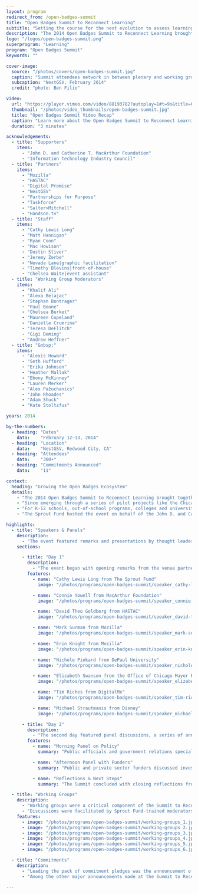 ```yaml
---
layout: program
redirect_from: /open-badges-summit
title: "Open Badges Summit to Reconnect Learning"
subtitle: "Setting the course for the next evolution to assess learning and recognize skills and competencies at a Silicon Valley conference."
description: "The 2014 Open Badges Summit to Reconnect Learning brought together nearly 300 participants from around the world to work together on setting the course for the next evolution of Open Badges, a new approach to assessing learning and recognizing skills and competencies wherever they are learned—in school, on the job, in the community, or online."
logo: "/logos/open-badges-summit.png"
superprogram: "Learning"
program: "Open Badges Summit"
keywords: ""

cover-image:
  source: "/photos/covers/open-badges-summit.jpg"
  caption: "Summit attendees network in between plenary and working group sessions"
  subcaption: "NestGSV, February 2014"
  credit: "photo: Ben Filio"

video:
  url: "https://player.vimeo.com/video/88193782?autoplay=1#t=9s&title=0&byline=0&portrait=0"
  thumbnail: "/photos/video_thumbnails/open-badges-summit.jpg"
  title: "Open Badges Summit Video Recap"
  caption: "Learn more about the Open Badges Summit to Reconnect Learning."
  duration: "3 minutes"

acknowledgements:
  - title: "Supporters"
    items:
      - "John D. and Catherine T. MacArthur Foundation"
      - "Information Technology Industry Council"
  - title: "Partners"
    items:
      - "Mozilla"
      - "HASTAC"
      - "Digital Promise"
      - "NestGSV"
      - "Partnerships for Purpose"
      - "Taskforce"
      - "Salter>Mitchell"
      - "Handson.tv"
  - title: "Staff"
    items:
      - "Cathy Lewis Long"
      - "Matt Hannigan"
      - "Ryan Coon"
      - "Mac Howison"
      - "Dustin Stiver"
      - "Jeremy Zerbe"
      - "Nevada Lane|graphic facilitation"
      - "Timothy Blevins|front-of-house"
      - "Chelsea Waite|event assistant"
  - title: "Working Group Moderators"
    items:
      - "Khalif Ali"
      - "Alexa Belajac"
      - "Stephan Bontrager"
      - "Paul Boone"
      - "Chelsea Burket"
      - "Maureen Copeland"
      - "Danielle Crumrine"
      - "Teresa DeFlitch"
      - "Gigi Deming"
      - "Andrew Heffner"
  - title: "&nbsp;"
    items:
      - "Alexis Howard"
      - "Seth Hufford"
      - "Erika Johnson"
      - "Heather Mallak"
      - "Ebony McKinney"
      - "Lauren Merker"
      - "Alex Pažuchanics"
      - "John Rhoades"
      - "Adam Shuck"
      - "Kate Stoltzfus"

years: 2014

by-the-numbers:
  - heading: "Dates"
    data:    "February 12–13, 2014"
  - heading: "Location"
    data:    "NestGSV, Redwood City, CA"
  - heading: "Attendees"
    data:    "300+"
  - heading: "Commitments Announced"
    data:    "11"

context:
  heading: "Growing the Open Badges Ecosystem"
  details:
    - "The 2014 Open Badges Summit to Reconnect Learning brought together nearly 300 participants from around the world to work together on setting the course for the next evolution of Open Badges, a new approach to assessing learning and recognizing skills and competencies wherever they are learned—in school, on the job, in the community, or online."
    - "Since emerging through a series of pilot projects like the Chicago Summer of Learning and supported by research initiatives like HASTAC, Open Badges have demonstrated the potential for disruptive innovation in the way we learn in today’s connected, digital world. Held in February 2014 in Silicon Valley, the Summit to Reconnect Learning was the first event to focus on moving Open Badges from the edges of innovation to the mainstream."
    - "For K-12 schools, out-of-school programs, colleges and universities, as well as businesses and professional organizations, open digital badges are an increasingly popular way to verify and document skills and achievements that are not adequately measured by standardized tests and traditional resumes or diplomas. Throughout the event, a wave of new business and education partners made public pledges committing to help accelerate the spread and scale of digital badges for learning."
    - "The Sprout Fund hosted the event on behalf of the John D. and Catherine T. MacArthur Foundation, a leader in the Open Badges movement."

highlights:
  - title: "Speakers & Panels"
    description:
      - "The event featured remarks and presentations by thought leaders representing key stakeholders in the badges for learning movement, as well as announcements from organizations and businesses making new commitments to contribute to the next evolution of badges for learning."
    sections:

      - title: "Day 1"
        description:
          - "The event began with opening remarks from the venue partners, Karen Cator, Executive Director of Digital Promise and Kayvan Baroumand, founder of NestGSV. Throughout the rest of the morning and early afternoon, a series of speakers and panels took the stage on different topics in the badge ecosystem."
        features:
          - name: "Cathy Lewis Long from The Sprout Fund"
            image: "/photos/programs/open-badges-summit/speaker_cathy-lewis-long.jpg"

          - name: "Connie Yowell from MacArthur Foundation"
            image: "/photos/programs/open-badges-summit/speaker_connie-yowell.jpg"

          - name: "David Theo Goldberg from HASTAC"
            image: "/photos/programs/open-badges-summit/speaker_david-theo-goldberg.jpg"

          - name: "Mark Surman from Mozilla"
            image: "/photos/programs/open-badges-summit/speaker_mark-surman.jpg"

          - name: "Erin Knight from Mozilla"
            image: "/photos/programs/open-badges-summit/speaker_erin-knight.jpg"

          - name: "Nichole Pinkard from DePaul University"
            image: "/photos/programs/open-badges-summit/speaker_nichole-pinkard.jpg"

          - name: "Elizabeth Swanson from the Office of Chicago Mayor Rahm Emanuel"
            image: "/photos/programs/open-badges-summit/speaker_elizabeth-swanson.jpg"

          - name: "Tim Riches from DigitalMe"
            image: "/photos/programs/open-badges-summit/speaker_tim-riches.jpg"

          - name: "Michael Strautmanis from Disney"
            image: "/photos/programs/open-badges-summit/speaker_michael-strautmanis.jpg"

      - title: "Day 2"
        description:
          - "The second day featured panel discussions, a series of announcements committing to the work of Open Badges, and wrapped up with a closing plenary session."
        features:
          - name: "Morning Panel on Policy"
            summary: "Public officials and government relations specialists discuss badges for learning, featuring Thelma Melendez of the Office of Los Angeles Mayor Eric Garcetti, Jonathan Williams of Intel Corporation, and Geoff Lane of the Information Technology Industry Council."

          - name: "Afternoon Panel with Funders"
            summary: "Public and private sector funders discussed investment in Open Badges, featuring Janice Earle of the National Science Foundation, Francesca Carpenter of Qatar Foundation International, Miguel Salinas of Adobe Foundation, and Jennifer Humke of the MacArthur Foundation."

          - name: "Reflections & Next Steps"
            summary: "The Summit concluded with closing reflections from Connie Yowell of the MacArthur Foundation, Erin Knight of the Badge Alliance, Jerry Isdale of Spacegambit, Ed Meier of Big Thought, Nate Otto of Indiana University, and other attendees."

  - title: "Working Groups"
    description:
      - "Working groups were a critical component of the Summit to Reconnect Learning. Composed of a diverse array of participants, 21 groups were assembled to represent a variety of badge audiences, various levels of awareness and experience with badging, and different potential roles within Open Badges (issuers, earners, endorsers, researchers, badge system designers, etc.)."
      - "Discussions were facilitated by Sprout Fund-trained moderators who led Working Groups through a process designed to help participants at all levels of the badge awareness spectrum discuss issues related to the conception and implementation of badge projects. One of the ultimate goals of the Working Group process was to enable participants to develop pledges that would commit their organizations to the shared effort to move the Open Badges movement forward."
    features:
      - image: "/photos/programs/open-badges-summit/working-groups_1.jpg"
      - image: "/photos/programs/open-badges-summit/working-groups_2.jpg"
      - image: "/photos/programs/open-badges-summit/working-groups_3.jpg"
      - image: "/photos/programs/open-badges-summit/working-groups_4.jpg"
      - image: "/photos/programs/open-badges-summit/working-groups_5.jpg"
      - image: "/photos/programs/open-badges-summit/working-groups_6.jpg"

  - title: "Commitments"
    description:
      - "Leading the pack of commitment pledges was the announcement of the formation of the Badge Alliance, a network of organizations and individuals building and enhancing an open badging ecosystem. This new entity will take lead responsibility for stewarding the Open Badges movement as it continues to evolve. It was announced that Erin Knight, Director of Learning at Mozilla, would lead the Badge Alliance."
      - "Among the other major announcements made at the Summit to Reconnect Learning, several major global education companies including Pearson, Blackboard, edX, workforce.io and others committed to integrating the Open Badges platform into their digital credentialing systems."

---
```

